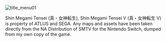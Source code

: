 ![title_menu01](https://github.com/The-NinToaster/smtv-interactive-map/assets/31828869/cba076c0-55e6-4d1d-9932-b12676b972ad)

Shin Megami Tensei (真・女神転生), Shin Megami Tensei V (真・女神転生 V) is property of ATLUS and SEGA.
Any maps and assets have been taken directly from the NA Distribution of SMTV for the Nintendo Switch, dumped from my own copy of the game.  
